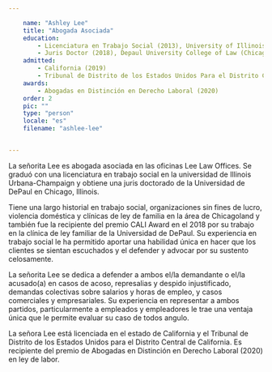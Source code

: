 ```yaml
---

    name: "Ashley Lee"
    title: "Abogada Asociada"
    education:
        - Licenciatura en Trabajo Social (2013), University of Illinois Urbana-Champaign 
        - Juris Doctor (2018), Depaul University College of Law (Chicago, IL)
    admitted:
        - California (2019)
        - Tribunal de Distrito de los Estados Unidos Para el Distrito Central de California
    awards: 
        - Abogadas en Distinción en Derecho Laboral (2020)
    order: 2
    pic: ""
    type: "person"
    locale: "es"
    filename: "ashlee-lee"


---
```


La señorita Lee es abogada asociada en las oficinas Lee Law Offices. Se graduó con una licenciatura en trabajo social en la universidad de Illinois Urbana-Champaign y obtiene una juris doctorado de la Universidad de DePaul en Chicago, Illinois. 

Tiene una largo historial en trabajo social, organizaciones sin fines de lucro, violencia doméstica y clínicas de ley de familia en la área de Chicagoland y también fue la recipiente del premio CALI Award en el 2018 por su trabajo en la clínica de ley familiar de la Universidad de DePaul. Su experiencia en trabajo social le ha permitido aportar una habilidad única en hacer que los clientes se sientan escuchados y el defender y advocar por su sustento celosamente.

La señorita Lee se dedica a defender a ambos el/la demandante o el/la acusado(a) en casos de acoso, represalias y despido injustificado, demandas colectivas sobre salarios y horas de empleo, y casos comerciales y empresariales. Su experiencia en representar a ambos partidos, particularmente a empleados y empleadores le trae una ventaja única que le permite evaluar su caso de todos angulo. 

La señora Lee está licenciada en el estado de California y el Tribunal de Distrito de los Estados Unidos para el Distrito Central de California. Es recipiente del premio de Abogadas en Distinción en Derecho Laboral (2020) en ley de labor.